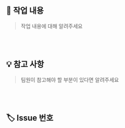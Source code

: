 ## 📄 작업 내용

> 작업 내용에 대해 알려주세요

<br><br>

## 💡 참고 사항

> 팀원이 참고해야 할 부분이 있다면 알려주세요

<br><br>

## 🏷️ Issue 번호
<!-- closed #번호 -->
